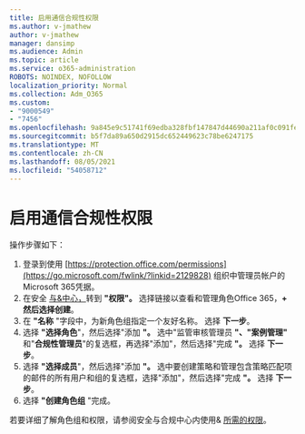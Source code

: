 ```yaml
---
title: 启用通信合规性权限
ms.author: v-jmathew
author: v-jmathew
manager: dansimp
ms.audience: Admin
ms.topic: article
ms.service: o365-administration
ROBOTS: NOINDEX, NOFOLLOW
localization_priority: Normal
ms.collection: Adm_O365
ms.custom:
- "9000549"
- "7456"
ms.openlocfilehash: 9a845e9c51741f69edba328fbf147847d44690a211af0c091fe29733414f771b
ms.sourcegitcommit: b5f7da89a650d2915dc652449623c78be6247175
ms.translationtype: MT
ms.contentlocale: zh-CN
ms.lasthandoff: 08/05/2021
ms.locfileid: "54058712"
---
```

# <a name="enable-permissions-for-communication-compliance"></a>启用通信合规性权限

操作步骤如下：

1. 登录到使用 [https://protection.office.com/permissions](https://go.microsoft.com/fwlink/?linkid=2129828) 组织中管理员帐户的Microsoft 365凭据。
2. 在安全 [与&中心，](https://go.microsoft.com/fwlink/?linkid=2101341)转到 **"权限"。** 选择链接以查看和管理角色Office 365，**\+ 然后选择创建**。
3. 在 **"名称** "字段中，为新角色组指定一个友好名称。 选择 **下一步**。
4. 选择 **"选择角色**"，然后选择"添加 **"。** 选中"监管审核管理员 **"、"案例管理"** 和"**合规性管理员**"的复选框，再选择"添加"，然后选择"完成 **"。** 选择 **下一步**。
5. 选择 **"选择成员**"，然后选择"添加 **"。** 选中要创建策略和管理包含策略匹配项的邮件的所有用户和组的复选框，选择"添加"，然后选择"完成 **"。**  选择 **下一步**。
6. 选择 **"创建角色组** "完成。

若要详细了解角色组和权限，请参阅安全与合规中心内使用& [所需的权限](https://go.microsoft.com/fwlink/?linkid=2114184)。
